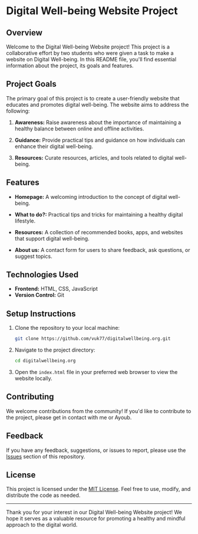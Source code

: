# Digital Well-being Website Project

## Overview

Welcome to the Digital Well-being Website project! This project is a collaborative effort by two students who were given a task to make a website on Digital Well-being. In this README file, you'll find essential information about the project, its goals and features.

## Project Goals

The primary goal of this project is to create a user-friendly website that educates and promotes digital well-being. The website aims to address the following:

1. **Awareness:** Raise awareness about the importance of maintaining a healthy balance between online and offline activities.

2. **Guidance:** Provide practical tips and guidance on how individuals can enhance their digital well-being.

3. **Resources:** Curate resources, articles, and tools related to digital well-being.

## Features

- **Homepage:** A welcoming introduction to the concept of digital well-being.

- **What to do?:** Practical tips and tricks for maintaining a healthy digital lifestyle.

- **Resources:** A collection of recommended books, apps, and websites that support digital well-being.

- **About us:** A contact form for users to share feedback, ask questions, or suggest topics.

## Technologies Used

- **Frontend:** HTML, CSS, JavaScript
- **Version Control:** Git

## Setup Instructions

1. Clone the repository to your local machine:

   ```bash
   git clone https://github.com/vuk77/digitalwellbeing.org.git
   ```

2. Navigate to the project directory:

   ```bash
   cd digitalwellbeing.org
   ```

3. Open the `index.html` file in your preferred web browser to view the website locally.

## Contributing

We welcome contributions from the community! If you'd like to contribute to the project, please get in contact with me or Ayoub.

## Feedback

If you have any feedback, suggestions, or issues to report, please use the [Issues](https://github.com/vuk3377/digitalwellbeing.org/issues) section of this repository.

## License

This project is licensed under the [MIT License](LICENSE). Feel free to use, modify, and distribute the code as needed.

---

Thank you for your interest in our Digital Well-being Website project! We hope it serves as a valuable resource for promoting a healthy and mindful approach to the digital world.